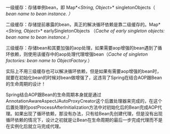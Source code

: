 一级缓存：存储单例bean，即 Map*<*String, Object*>* singletonObjects（ *bean name to bean instance. ）*

 

二级缓存：存储提前暴露的bean，真正的解决循环依赖是靠二级缓存的。Map*<*String, Object*>* earlySingletonObjects （*Cache of early singleton objects: bean name to bean instance.）*

 

三级缓存：存储bean和其要加强的aop处理，如果需要aop增强的bean遇到了循环依赖，则使用该缓存中的aop处理代理增强bean（*Cache of singleton factories: bean name to ObjectFactory.*）

 

实际上不用三级缓存也可以解决循环依赖，但是如果有需要aop增强的bean时，就要在初始化bean的时候对bean做增强了，这违背了Spring在结合AOP跟Bean的生命周期的设计！

Spring结合AOP跟Bean的生命周期本身就是通过AnnotationAwareAspectJAutoProxyCreator这个后置处理器来完成的，在这个后置处理的postProcessAfterInitialization方法中对初始化后的Bean完成AOP代理。如果出现了循环依赖，那没有办法，只有给Bean先创建代理，但是没有出现循环依赖的情况下，设计之初就是让Bean在生命周期的最后一步完成代理而不是在实例化后就立马完成代理。